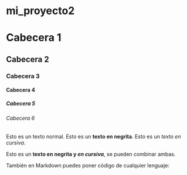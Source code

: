 # mi_proyecto2

# Cabecera 1
## Cabecera 2
### Cabecera 3
#### Cabecera 4
##### Cabecera 5
###### Cabecera 6

Esto es un texto normal. Esto es un **texto en negrita**. Esto es un *texto en cursiva*.

Esto es un **texto en negrita y _en cursiva_**, se pueden combinar ambas.

También en Markdown puedes poner código de cualquier lenguaje:

```html
